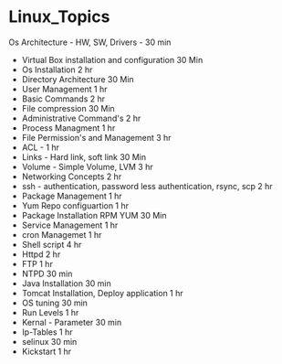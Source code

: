 # Linux_Topics
Os Architecture - HW, SW, Drivers - 30 min
- Virtual Box installation and configuration 30 Min
- Os Installation 2 hr
- Directory Architecture 30 Min
- User Management 1 hr
- Basic Commands 2 hr
- File compression 30 Min
- Administrative Command's 2 hr
- Process Managment 1 hr
- File Permission's and Management 3 hr
- ACL - 1 hr
- Links - Hard link, soft link 30 Min 
- Volume - Simple Volume, LVM 3 hr
- Networking Concepts 2 hr
- ssh - authentication, password less authentication, rsync, scp 2 hr
- Package Management 1 hr
- Yum Repo configuartion 1 hr
- Package Installation RPM YUM 30 Min
- Service Management 1 hr
- cron Managemet 1 hr
- Shell script 4 hr
- Httpd 2 hr
- FTP 1 hr
- NTPD 30 min
- Java Installation 30 min 
- Tomcat Installation, Deploy application 1 hr
- OS tuning 30 min
- Run Levels 1 hr
- Kernal - Parameter 30 min
- Ip-Tables 1 hr
- selinux 30 min
- Kickstart 1 hr
